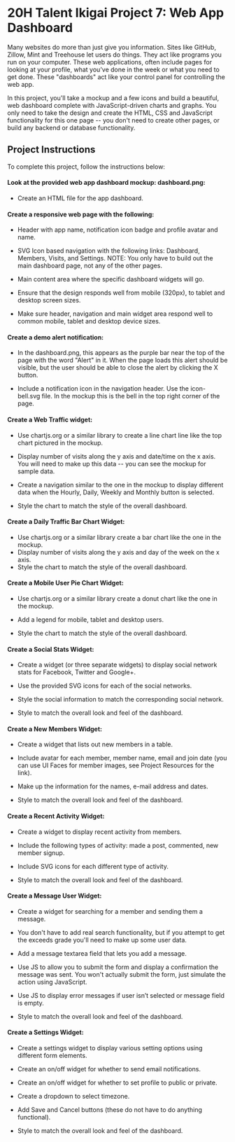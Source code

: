 # 20H Talent Ikigai Project 7: Web App Dashboard

Many websites do more than just give you information. Sites like GitHub, Zillow, Mint and Treehouse let users do things. They act like programs you run on your computer. These web applications, often include pages for looking at your profile, what you've done in the week or what you need to get done. These "dashboards" act like your control panel for controlling the web app.

In this project, you'll take a mockup and a few icons and build a beautiful, web dashboard complete with JavaScript-driven charts and graphs. You only need to take the design and create the HTML, CSS and JavaScript functionality for this one page -- you don't need to create other pages, or build any backend or database functionality.

## Project Instructions

To complete this project, follow the instructions below:

#### Look at the provided web app dashboard mockup: dashboard.png:

- Create an HTML file for the app dashboard.

#### Create a responsive web page with the following:

- Header with app name, notification icon badge and profile avatar and name.

- SVG Icon based navigation with the following links: Dashboard, Members, Visits, and Settings. NOTE: You only have to build out the main dashboard page, not any of the other pages.

- Main content area where the specific dashboard widgets will go.
  
- Ensure that the design responds well from mobile (320px), to tablet and desktop screen sizes.
		
- Make sure header, navigation and main widget area respond well to common mobile, tablet and desktop device sizes.

#### Create a demo alert notification:
- In the dashboard.png, this appears as the purple bar near the top of the page with the word "Alert" in it. When the page loads this alert should be visible, but the user should be able to close the alert by clicking the X button.
  
- Include a notification icon in the navigation header. Use the icon-bell.svg file. In the mockup this is the bell in the top right corner of the page.
		
#### Create a Web Traffic widget:

- Use chartjs.org or a similar library to create a line chart line like the top chart pictured in the mockup.

- Display number of visits along the y axis and date/time on the x axis. You will need to make up this data -- you can see the mockup for sample data.

- Create a navigation similar to the one in the mockup to display different data when the Hourly, Daily, Weekly and Monthly button is selected.

- Style the chart to match the style of the overall dashboard.
		
#### Create a Daily Traffic Bar Chart Widget:

- Use chartjs.org or a similar library create a bar chart like the one in the mockup.
- Display number of visits along the y axis and day of the week on the x axis.
- Style the chart to match the style of the overall dashboard.
		
#### Create a Mobile User Pie Chart Widget:

- Use chartjs.org or a similar library create a donut chart like the one in the mockup.

- Add a legend for mobile, tablet and desktop users.

- Style the chart to match the style of the overall dashboard.
		
#### Create a Social Stats Widget:

- Create a widget (or three separate widgets) to display social network stats for Facebook, Twitter and Google+.

- Use the provided SVG icons for each of the social networks.

- Style the social information to match the corresponding social network.

- Style to match the overall look and feel of the dashboard.
		
#### Create a New Members Widget:

- Create a widget that lists out new members in a table.

- Include avatar for each member, member name, email and join date (you can use UI Faces for member images, see Project Resources for the link).

-  Make up the information for the names, e-mail address and dates.

- Style to match the overall look and feel of the dashboard.
		
#### Create a Recent Activity Widget:

- Create a widget to display recent activity from members.

- Include the following types of activity: made a post, commented, new member signup.

- Include SVG icons for each different type of activity.

- Style to match the overall look and feel of the dashboard.
		
#### Create a Message User Widget:

- Create a widget for searching for a member and sending them a message.
- You don't have to add real search functionality, but if you attempt to get the exceeds grade you'll need to make up some user data.

- Add a message textarea field that lets you add a message.

- Use JS to allow you to submit the form and display a confirmation the message was sent. You won't actually submit the form, just simulate the action using JavaScript.

- Use JS to display error messages if user isn’t selected or message field is empty.

- Style to match the overall look and feel of the dashboard.
		
#### Create a Settings Widget:

- Create a settings widget to display various setting options using different form elements.

- Create an on/off widget for whether to send email notifications.

- Create an on/off widget for whether to set profile to public or private.

- Create a dropdown to select timezone.

- Add Save and Cancel buttons (these do not have to do anything functional).

- Style to match the overall look and feel of the dashboard.
